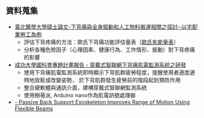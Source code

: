 ## 資料蒐集
- [臺北醫學大學碩士論文-下背痛與全身振動和人工物料搬運相關之探討─以宅配業勞工為例](http://libir.tmu.edu.tw/bitstream/987654321/4362/3/tmu-97-M508095011-1.pdf)
	- 評估下背疼痛的方法：歐氏下背痛功能評估量表（[歐氏失能量表](https://en.wikipedia.org/wiki/Oswestry_Disability_Index)）
	- 分析各種危險因子（心理因素、健康行為、工作情形、振動）對下背疼痛的影響
- [成功大學國科會專題計畫報告 - 穿戴式智聯網下背痛肌電監測系統之研發](https://nckur.lib.ncku.edu.tw/retrieve/438216/1102221E006040%28%E7%AC%AC1%E5%B9%B4%29.pdf)
	- 使用下背痛肌電監測系統即時顯示下背肌群疲勞程度，提醒使用者適度適時地放鬆或改變姿勢， 於下背肌群發生疲勞前的階段起到預防作用
	- 整合硬軟體與通訊介面，建構穿戴式智聯網監測系統
	- 使用樹苺派, Arduino nano作為肌電訊號處理器
- [- Passive Back Support Exoskeleton Improves Range of Motion Using Flexible Beams](https://www.frontiersin.org/articles/10.3389/frobt.2018.00072/full)